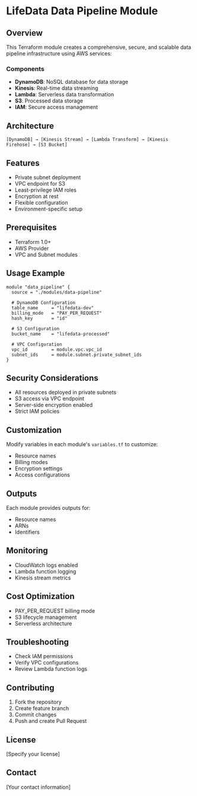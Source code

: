 # LifeData Data Pipeline Module

## Overview

This Terraform module creates a comprehensive, secure, and scalable data pipeline infrastructure using AWS services:

### Components

- **DynamoDB**: NoSQL database for data storage
- **Kinesis**: Real-time data streaming
- **Lambda**: Serverless data transformation
- **S3**: Processed data storage
- **IAM**: Secure access management

## Architecture

```
[DynamoDB] → [Kinesis Stream] → [Lambda Transform] → [Kinesis Firehose] → [S3 Bucket]
```

## Features

- Private subnet deployment
- VPC endpoint for S3
- Least-privilege IAM roles
- Encryption at rest
- Flexible configuration
- Environment-specific setup

## Prerequisites

- Terraform 1.0+
- AWS Provider
- VPC and Subnet modules

## Usage Example

```hcl
module "data_pipeline" {
  source = "./modules/data-pipeline"

  # DynamoDB Configuration
  table_name     = "lifedata-dev"
  billing_mode   = "PAY_PER_REQUEST"
  hash_key       = "id"

  # S3 Configuration
  bucket_name    = "lifedata-processed"

  # VPC Configuration
  vpc_id         = module.vpc.vpc_id
  subnet_ids     = module.subnet.private_subnet_ids
}
```

## Security Considerations

- All resources deployed in private subnets
- S3 access via VPC endpoint
- Server-side encryption enabled
- Strict IAM policies

## Customization

Modify variables in each module's `variables.tf` to customize:

- Resource names
- Billing modes
- Encryption settings
- Access configurations

## Outputs

Each module provides outputs for:

- Resource names
- ARNs
- Identifiers

## Monitoring

- CloudWatch logs enabled
- Lambda function logging
- Kinesis stream metrics

## Cost Optimization

- PAY_PER_REQUEST billing mode
- S3 lifecycle management
- Serverless architecture

## Troubleshooting

- Check IAM permissions
- Verify VPC configurations
- Review Lambda function logs

## Contributing

1. Fork the repository
2. Create feature branch
3. Commit changes
4. Push and create Pull Request

## License

[Specify your license]

## Contact

[Your contact information]
